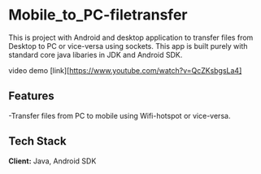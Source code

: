 # Mobile_to_PC-filetransfer


This is project with Android and desktop application to transfer files from Desktop to PC or vice-versa using sockets.
This app is built purely with standard core java libaries in JDK and Android SDK.

video demo [link][https://www.youtube.com/watch?v=QcZKsbgsLa4]

## Features

-Transfer files from PC to mobile using Wifi-hotspot or vice-versa.

## Tech Stack

**Client:** Java, Android SDK






